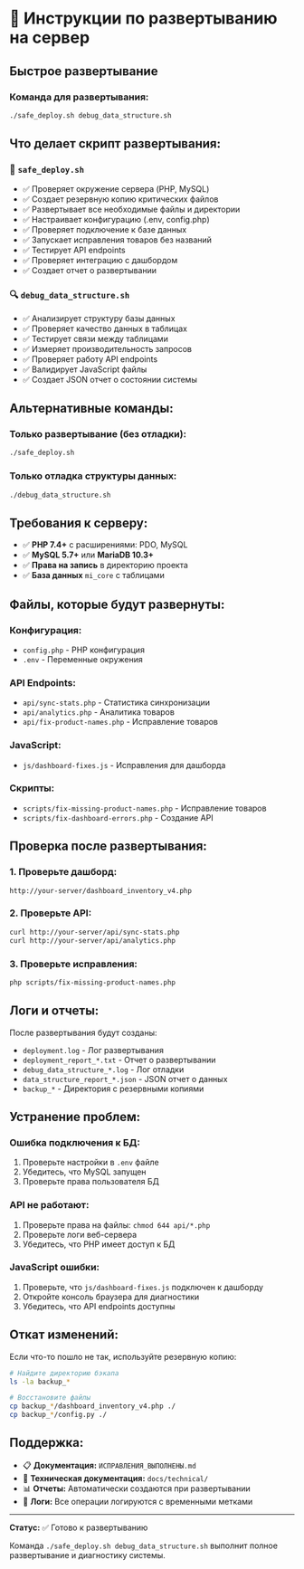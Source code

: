 # 🚀 Инструкции по развертыванию на сервер

## Быстрое развертывание

### Команда для развертывания:

```bash
./safe_deploy.sh debug_data_structure.sh
```

## Что делает скрипт развертывания:

### 🔧 `safe_deploy.sh`

- ✅ Проверяет окружение сервера (PHP, MySQL)
- ✅ Создает резервную копию критических файлов
- ✅ Развертывает все необходимые файлы и директории
- ✅ Настраивает конфигурацию (.env, config.php)
- ✅ Проверяет подключение к базе данных
- ✅ Запускает исправления товаров без названий
- ✅ Тестирует API endpoints
- ✅ Проверяет интеграцию с дашбордом
- ✅ Создает отчет о развертывании

### 🔍 `debug_data_structure.sh`

- ✅ Анализирует структуру базы данных
- ✅ Проверяет качество данных в таблицах
- ✅ Тестирует связи между таблицами
- ✅ Измеряет производительность запросов
- ✅ Проверяет работу API endpoints
- ✅ Валидирует JavaScript файлы
- ✅ Создает JSON отчет о состоянии системы

## Альтернативные команды:

### Только развертывание (без отладки):

```bash
./safe_deploy.sh
```

### Только отладка структуры данных:

```bash
./debug_data_structure.sh
```

## Требования к серверу:

- ✅ **PHP 7.4+** с расширениями: PDO, MySQL
- ✅ **MySQL 5.7+** или **MariaDB 10.3+**
- ✅ **Права на запись** в директорию проекта
- ✅ **База данных** `mi_core` с таблицами

## Файлы, которые будут развернуты:

### Конфигурация:

- `config.php` - PHP конфигурация
- `.env` - Переменные окружения

### API Endpoints:

- `api/sync-stats.php` - Статистика синхронизации
- `api/analytics.php` - Аналитика товаров
- `api/fix-product-names.php` - Исправление товаров

### JavaScript:

- `js/dashboard-fixes.js` - Исправления для дашборда

### Скрипты:

- `scripts/fix-missing-product-names.php` - Исправление товаров
- `scripts/fix-dashboard-errors.php` - Создание API

## Проверка после развертывания:

### 1. Проверьте дашборд:

```
http://your-server/dashboard_inventory_v4.php
```

### 2. Проверьте API:

```bash
curl http://your-server/api/sync-stats.php
curl http://your-server/api/analytics.php
```

### 3. Проверьте исправления:

```bash
php scripts/fix-missing-product-names.php
```

## Логи и отчеты:

После развертывания будут созданы:

- `deployment.log` - Лог развертывания
- `deployment_report_*.txt` - Отчет о развертывании
- `debug_data_structure_*.log` - Лог отладки
- `data_structure_report_*.json` - JSON отчет о данных
- `backup_*` - Директория с резервными копиями

## Устранение проблем:

### Ошибка подключения к БД:

1. Проверьте настройки в `.env` файле
2. Убедитесь, что MySQL запущен
3. Проверьте права пользователя БД

### API не работают:

1. Проверьте права на файлы: `chmod 644 api/*.php`
2. Проверьте логи веб-сервера
3. Убедитесь, что PHP имеет доступ к БД

### JavaScript ошибки:

1. Проверьте, что `js/dashboard-fixes.js` подключен к дашборду
2. Откройте консоль браузера для диагностики
3. Убедитесь, что API endpoints доступны

## Откат изменений:

Если что-то пошло не так, используйте резервную копию:

```bash
# Найдите директорию бэкапа
ls -la backup_*

# Восстановите файлы
cp backup_*/dashboard_inventory_v4.php ./
cp backup_*/config.py ./
```

## Поддержка:

- 📋 **Документация:** `ИСПРАВЛЕНИЯ_ВЫПОЛНЕНЫ.md`
- 🔧 **Техническая документация:** `docs/technical/`
- 📊 **Отчеты:** Автоматически создаются при развертывании
- 🐛 **Логи:** Все операции логируются с временными метками

---

**Статус:** ✅ Готово к развертыванию

Команда `./safe_deploy.sh debug_data_structure.sh` выполнит полное развертывание и диагностику системы.
